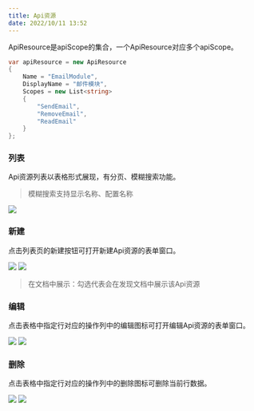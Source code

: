 ```yaml
---
title: Api资源
date: 2022/10/11 13:52
---
```


ApiResource是apiScope的集合，一个ApiResource对应多个apiScope。

```c#
var apiResource = new ApiResource
{
	Name = "EmailModule",
	DisplayName = "邮件模块",
	Scopes = new List<string>
	{
		"SendEmail",
		"RemoveEmail",
		"ReadEmail"
	}
};
```

### 列表

Api资源列表以表格形式展现，有分页、模糊搜索功能。

> 模糊搜索支持显示名称、配置名称

![](\stack\auth\apiResource-add-button.png)

### 新建

点击列表页的新建按钮可打开新建Api资源的表单窗口。

![](\stack\auth\apiResource-add-button.png)
![](\stack\auth\apiResource-add.png)

> 在文档中展示：勾选代表会在发现文档中展示该Api资源

### 编辑

点击表格中指定行对应的操作列中的编辑图标可打开编辑Api资源的表单窗口。

![](\stack\auth\apiResource-edit-icon.png)
![](\stack\auth\apiResource-edit.png)

### 删除

点击表格中指定行对应的操作列中的删除图标可删除当前行数据。

![](\stack\auth\apiResource-remove-icon.png)
![](\stack\auth\apiResource-remove.png)